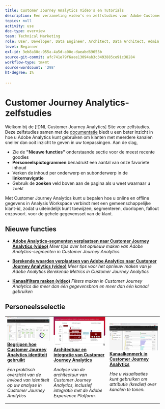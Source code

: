```yaml
---
title: Customer Journey Analytics Video's en Tutorials
description: Een verzameling video's en zelfstudies voor Adobe Customer Journey Analytics.
topics: null
activity: use
doc-type: overview
team: Technical Marketing
role: User, Developer, Data Engineer, Architect, Data Architect, Admin, Leader
level: Beginner
exl-id: 3eb8a80c-955a-4a5d-a00e-daeabd69655b
source-git-commit: afc741e79f6aee13094ab3c3493885ce91c38284
workflow-type: tm+mt
source-wordcount: '298'
ht-degree: 1%

---
```


# Customer Journey Analytics-zelfstudies

Welkom bij de [!DNL Customer Journey Analytics] Site voor zelfstudies.  Deze zelfstudies samen met de [documentatie](https://experienceleague.adobe.com/docs/analytics-platform/using/cja-landing.html) biedt u een beter inzicht in hoe u Adobe Analytics kunt gebruiken om klanten met meerdere kanalen sneller dan ooit inzicht te geven in uw toepassingen.  Aan de slag,

* Zie de **&quot;Nieuwe functies&quot;** onderstaande sectie voor de meest recente goodies
* **Personeelspictogrammen** benadrukt een aantal van onze favoriete inhoud
* Verken de inhoud per onderwerp en subonderwerp in de **linkernavigatie**
* Gebruik de **zoeken** veld boven aan de pagina als u weet waarnaar u zoekt

Met Customer Journey Analytics kunt u bepalen hoe u online en offline gegevens in Analysis Workspace verbindt met een gemeenschappelijke klant-id, zodat u uiteindelijk kunt toewijzen, segmenteren, doorlopen, fallout enzovoort. voor de gehele gegevensset van de klant.

<div id="whats-new-section">

## Nieuwe functies

* **[Adobe Analytics-segmenten verplaatsen naar Customer Journey Analytics (video)](components/filters/moving-adobe-analytics-segments-to-customer-journey-analytics.md)**
  *Meer tips over het opnieuw maken van Adobe Analytics-segmenten in Customer Journey Analytics*

* **[Berekende waarden verplaatsen van Adobe Analytics naar Customer Journey Analytics (video)](components/calc-metrics/moving-your-calculated-metrics-from-adobe-analytics-to-customer-journey-analytics.md)**
  *Meer tips voor het opnieuw maken van je Adobe Analytics Berekende Metrics in Customer Journey Analytics*

* **[Kanaalfilters maken (video)](components/filters/creating-cross-channel-filters-in-customer-journey-analytics.md)**
  *Filters maken in Customer Journey Analytics die meer dan één gegevensbron en meer dan één kanaal gebruiken*

</div>

<div id="recs-overview-body-1"></div>
<div id="recs-overview-body-2"></div>
<div id="recs-overview-body-3"></div>
<div id="recs-overview-body-4"></div>
<div id="recs-overview-body-5"></div>
<div id="recs-overview-body-6"></div>

<div id="staff-picks-section">

## Personeelsselectie

<table>
<tr>
  <td>
    <a href="visitor-id/understanding-how-customer-journey-analytics-uses-identity.md">
      <img alt="Begrijpen hoe CJA Identiteit gebruikt" src="assets/30750.jpg" />
    </a>
    <div>
      <a href="visitor-id/understanding-how-customer-journey-analytics-uses-identity.md">
    <strong>Begrijpen hoe Customer Journey Analytics identiteit gebruikt</strong>
    </a>
    </div>
    <p>
    <em>Een praktisch overzicht van de invloed van identiteit op uw analyse in Customer Journey Analytics</em>
    <p>
  </td>
   <td>
    <a href="architecture/architecture-and-integrations-of-cja.md">
      <img alt="Architectuur en integratie van Customer Journey Analytics" src="assets/32483.jpg" />
    </a>
    <div>
      <a href="architecture/architecture-and-integrations-of-cja.md">
    <strong>Architectuur en integratie van Customer Journey Analytics</strong>
    </a>
    </div>
    <p>
    <em>Analyse van de architectuur van Customer Journey Analytics, inclusief integratie met de Adobe Experience Platform.</em>
    <p>
  </td>
  <td>
    <a href="analysis-workspace/visualizations/cross-channel-attribution-in-customer-journey-analytics.md">
      <img alt="Kanaalkenmerk in Customer Journey Analytics" src="assets/31772.jpg" />
    </a>
    <div>
      <a href="analysis-workspace/visualizations/cross-channel-attribution-in-customer-journey-analytics.md">
    <strong>Kanaalkenmerk in Customer Journey Analytics</strong>
    </a>
    </div>
    <p>
    <em>Hoe u visualisaties kunt gebruiken om attributie (krediet) over kanalen te tonen.</em>
    <p>
  </td>
</tr>
</table>
</div>

